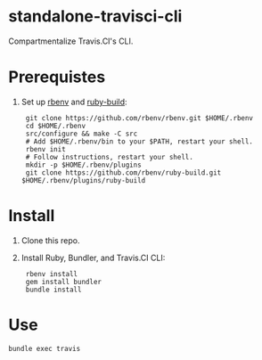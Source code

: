 # standalone-travisci-cli

Compartmentalize Travis.CI's CLI.

# Prerequistes

1. Set up [rbenv][rbenv] and [ruby-build][ruby-build]:

        git clone https://github.com/rbenv/rbenv.git $HOME/.rbenv
        cd $HOME/.rbenv
        src/configure && make -C src
        # Add $HOME/.rbenv/bin to your $PATH, restart your shell.
        rbenv init
        # Follow instructions, restart your shell.
        mkdir -p $HOME/.rbenv/plugins
        git clone https://github.com/rbenv/ruby-build.git $HOME/.rbenv/plugins/ruby-build

[rbenv]: https://github.com/rbenv/rbenv
[ruby-build]: https://github.com/rbenv/ruby-build

# Install

1. Clone this repo.
2. Install Ruby, Bundler, and Travis.CI CLI:

        rbenv install
        gem install bundler
        bundle install

# Use

`bundle exec travis`
